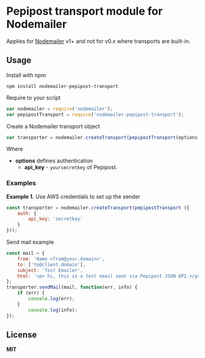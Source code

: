 # Pepipost transport module for Nodemailer

Applies for [Nodemailer](http://www.nodemailer.com/) v1+ and not for v0.x where transports are built-in.

## Usage

Install with npm

    npm install nodemailer-pepipost-transport

Require to your script

```javascript
var nodemailer = require('nodemailer');
var pepipostTransport = require('nodemailer-pepipost-transport');
```

Create a Nodemailer transport object

```javascript
var transporter = nodemailer.createTransport(pepipostTransport(options))
```

Where

  * **options** defines authentication
    * **api_key** - `yoursecretkey` of Pepipost.
   
### Examples

**Example 1.** Use AWS credentials to set up the sender

```javascript
const transporter = nodemailer.createTransport(pepipostTransport ({
    auth: {
        api_key: 'secretkey'
    }
}));
```

Send mail example

```javascript
const mail = {
    from: 'Name <from@your.domain>',
    to: ['to@client.domain'],
    subject: 'Test Emailer',
    html: '<p> hi, this is a test email sent via Pepipost JSON API.</p>',
};
transporter.sendMail(mail, function(err, info) {
    if (err) {
        console.log(err);
    }
        console.log(info);
});
```

## License

**MIT**